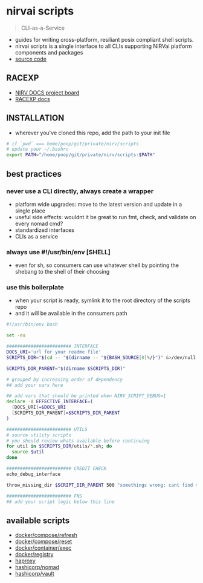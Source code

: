 # nirvai scripts

> CLI-as-a-Service

- guides for writing cross-platform, resiliant posix compliant shell scripts.
- nirvai scripts is a single interface to all CLIs supporting NIRVai platform components and packages
- [source code](https://github.com/nirv-ai/scripts)

## RACEXP

- [NIRV DOCS project board](https://github.com/orgs/nirv-ai/projects/6/views/1?filterQuery=repo%3A%22nirv-ai%2Fdocs%22)
- [RACEXP docs](https://github.com/noahehall/theBookOfNoah/blob/master/0current/architectural%20thinking/0racexp.md)

## INSTALLATION

- wherever you've cloned this repo, add the path to your init file

```sh
# if `pwd` === home/poop/git/private/nirv/scripts
# update your ~/.bashrc
export PATH="/home/poop/git/private/nirv/scripts:$PATH"

```

## best practices

### never use a CLI directly, always create a wrapper

- platform wide upgrades: move to the latest version and update in a single place
- useful side effects: wouldnt it be great to run fmt, check, and validate on every nomad cmd?
- standardized interfaces
- CLIs as a service

### always use #!/usr/bin/env [SHELL]

- even for sh, so consumers can use whatever shell by pointing the shebang to the shell of their choosing

### use this boilerplate

- when your script is ready, symlink it to the root directory of the scripts repo
- and it will be available in the consumers path

```sh
#!/usr/bin/env bash

set -eu

######################## INTERFACE
DOCS_URI='url for your readme file'
SCRIPTS_DIR="$(cd -- "$(dirname -- "${BASH_SOURCE[0]%/}")" &>/dev/null && pwd)"

SCRIPTS_DIR_PARENT="$(dirname $SCRIPTS_DIR)"

# grouped by increasing order of dependency
## add your vars here

## add vars that should be printed when NIRV_SCRIPT_DEBUG=1
declare -A EFFECTIVE_INTERFACE=(
  [DOCS_URI]=$DOCS_URI
  [SCRIPTS_DIR_PARENT]=$SCRIPTS_DIR_PARENT
)

######################## UTILS
# source utility scripts
# you should review whats available before continuing
for util in $SCRIPTS_DIR/utils/*.sh; do
  source $util
done

######################## CREDIT CHECK
echo_debug_interface

throw_missing_dir $SCRIPT_DIR_PARENT 500 "somethings wrong: cant find myself in filesystem"

######################## FNS
## add your script logic below this line

```

## available scripts

- [docker/compose/refresh](../docker/README.md)
- [docker/compose/reset](../docker/README.md)
- [docker/container/exec](../docker/README.md)
- [docker/registry](../docker/README.md)
- [haproxy](../haproxy/README.md)
- [hashicorp/nomad](../nomad/README.md)
- [hashicorp/vault](../vault/README.md)
